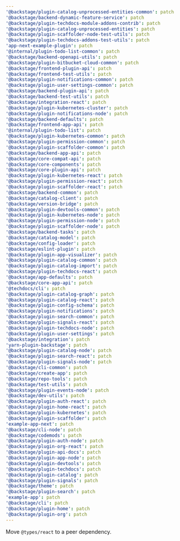 ```yaml
---
'@backstage/plugin-catalog-unprocessed-entities-common': patch
'@backstage/backend-dynamic-feature-service': patch
'@backstage/plugin-techdocs-module-addons-contrib': patch
'@backstage/plugin-catalog-unprocessed-entities': patch
'@backstage/plugin-scaffolder-node-test-utils': patch
'@backstage/plugin-techdocs-addons-test-utils': patch
'app-next-example-plugin': patch
'@internal/plugin-todo-list-common': patch
'@backstage/backend-openapi-utils': patch
'@backstage/plugin-bitbucket-cloud-common': patch
'@backstage/frontend-plugin-api': patch
'@backstage/frontend-test-utils': patch
'@backstage/plugin-notifications-common': patch
'@backstage/plugin-user-settings-common': patch
'@backstage/backend-plugin-api': patch
'@backstage/backend-test-utils': patch
'@backstage/integration-react': patch
'@backstage/plugin-kubernetes-cluster': patch
'@backstage/plugin-notifications-node': patch
'@backstage/backend-defaults': patch
'@backstage/frontend-app-api': patch
'@internal/plugin-todo-list': patch
'@backstage/plugin-kubernetes-common': patch
'@backstage/plugin-permission-common': patch
'@backstage/plugin-scaffolder-common': patch
'@backstage/backend-app-api': patch
'@backstage/core-compat-api': patch
'@backstage/core-components': patch
'@backstage/core-plugin-api': patch
'@backstage/plugin-kubernetes-react': patch
'@backstage/plugin-permission-react': patch
'@backstage/plugin-scaffolder-react': patch
'@backstage/backend-common': patch
'@backstage/catalog-client': patch
'@backstage/version-bridge': patch
'@backstage/plugin-devtools-common': patch
'@backstage/plugin-kubernetes-node': patch
'@backstage/plugin-permission-node': patch
'@backstage/plugin-scaffolder-node': patch
'@backstage/backend-tasks': patch
'@backstage/catalog-model': patch
'@backstage/config-loader': patch
'@backstage/eslint-plugin': patch
'@backstage/plugin-app-visualizer': patch
'@backstage/plugin-catalog-common': patch
'@backstage/plugin-catalog-import': patch
'@backstage/plugin-techdocs-react': patch
'@backstage/app-defaults': patch
'@backstage/core-app-api': patch
'@techdocs/cli': patch
'@backstage/plugin-catalog-graph': patch
'@backstage/plugin-catalog-react': patch
'@backstage/plugin-config-schema': patch
'@backstage/plugin-notifications': patch
'@backstage/plugin-search-common': patch
'@backstage/plugin-signals-react': patch
'@backstage/plugin-techdocs-node': patch
'@backstage/plugin-user-settings': patch
'@backstage/integration': patch
'yarn-plugin-backstage': patch
'@backstage/plugin-catalog-node': patch
'@backstage/plugin-search-react': patch
'@backstage/plugin-signals-node': patch
'@backstage/cli-common': patch
'@backstage/create-app': patch
'@backstage/repo-tools': patch
'@backstage/test-utils': patch
'@backstage/plugin-events-node': patch
'@backstage/dev-utils': patch
'@backstage/plugin-auth-react': patch
'@backstage/plugin-home-react': patch
'@backstage/plugin-kubernetes': patch
'@backstage/plugin-scaffolder': patch
'example-app-next': patch
'@backstage/cli-node': patch
'@backstage/codemods': patch
'@backstage/plugin-auth-node': patch
'@backstage/plugin-org-react': patch
'@backstage/plugin-api-docs': patch
'@backstage/plugin-app-node': patch
'@backstage/plugin-devtools': patch
'@backstage/plugin-techdocs': patch
'@backstage/plugin-catalog': patch
'@backstage/plugin-signals': patch
'@backstage/theme': patch
'@backstage/plugin-search': patch
'example-app': patch
'@backstage/cli': patch
'@backstage/plugin-home': patch
'@backstage/plugin-org': patch
---
```


Move `@types/react` to a peer dependency.
